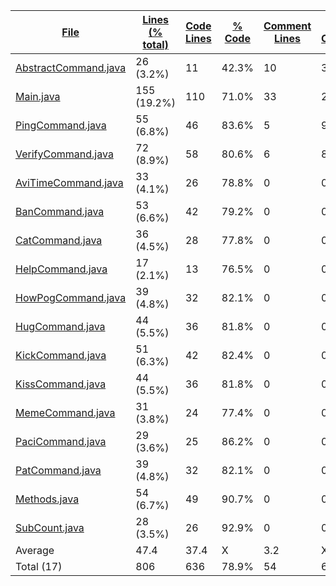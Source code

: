 
|[File](https://github.com/Smaltin/AvilonSubBot/tree/master/statistics%2Ftotal%2Fname_ascending.md%2F)|[Lines (% total)](https://github.com/Smaltin/AvilonSubBot/tree/master/statistics%2Ftotal%2Flines_descending.md%2F)|[Code Lines](https://github.com/Smaltin/AvilonSubBot/tree/master/statistics%2Ftotal%2Fcode_descending.md%2F)|[% Code](https://github.com/Smaltin/AvilonSubBot/tree/master/statistics%2Ftotal%2Fproportion_code_descending.md%2F)|[Comment Lines](https://github.com/Smaltin/AvilonSubBot/tree/master/statistics%2Ftotal%2Fcomments_descending.md%2F)|[% Comment](https://github.com/Smaltin/AvilonSubBot/tree/master/statistics%2Ftotal%2Fproportion_comments_ascending.md%2F)|[Blank Lines](https://github.com/Smaltin/AvilonSubBot/tree/master/statistics%2Ftotal%2Fblanks_descending.md%2F)|[% Blank](https://github.com/Smaltin/AvilonSubBot/tree/master/statistics%2Ftotal%2Fproportion_blanks_descending.md%2F)|
| --- | --- | --- | --- | --- | --- | --- | --- |
|[AbstractCommand.java](https://github.com/Smaltin/AvilonSubBot/tree/master/src%2Fmain%2Fjava%2FCommands%2FAbstractCommand.java)|26 (3.2%)|11|42.3%|10|38.5%|5|19.2%|
|[Main.java](https://github.com/Smaltin/AvilonSubBot/tree/master/src%2Fmain%2Fjava%2FMain.java)|155 (19.2%)|110|71.0%|33|21.3%|12|7.7%|
|[PingCommand.java](https://github.com/Smaltin/AvilonSubBot/tree/master/src%2Fmain%2Fjava%2FCommands%2FPingCommand.java)|55 (6.8%)|46|83.6%|5|9.1%|4|7.3%|
|[VerifyCommand.java](https://github.com/Smaltin/AvilonSubBot/tree/master/src%2Fmain%2Fjava%2FCommands%2FVerifyCommand.java)|72 (8.9%)|58|80.6%|6|8.3%|8|11.1%|
|[AviTimeCommand.java](https://github.com/Smaltin/AvilonSubBot/tree/master/src%2Fmain%2Fjava%2FCommands%2FAviTimeCommand.java)|33 (4.1%)|26|78.8%|0|0.0%|7|21.2%|
|[BanCommand.java](https://github.com/Smaltin/AvilonSubBot/tree/master/src%2Fmain%2Fjava%2FCommands%2FBanCommand.java)|53 (6.6%)|42|79.2%|0|0.0%|11|20.8%|
|[CatCommand.java](https://github.com/Smaltin/AvilonSubBot/tree/master/src%2Fmain%2Fjava%2FCommands%2FCatCommand.java)|36 (4.5%)|28|77.8%|0|0.0%|8|22.2%|
|[HelpCommand.java](https://github.com/Smaltin/AvilonSubBot/tree/master/src%2Fmain%2Fjava%2FCommands%2FHelpCommand.java)|17 (2.1%)|13|76.5%|0|0.0%|4|23.5%|
|[HowPogCommand.java](https://github.com/Smaltin/AvilonSubBot/tree/master/src%2Fmain%2Fjava%2FCommands%2FHowPogCommand.java)|39 (4.8%)|32|82.1%|0|0.0%|7|17.9%|
|[HugCommand.java](https://github.com/Smaltin/AvilonSubBot/tree/master/src%2Fmain%2Fjava%2FCommands%2FHugCommand.java)|44 (5.5%)|36|81.8%|0|0.0%|8|18.2%|
|[KickCommand.java](https://github.com/Smaltin/AvilonSubBot/tree/master/src%2Fmain%2Fjava%2FCommands%2FKickCommand.java)|51 (6.3%)|42|82.4%|0|0.0%|9|17.6%|
|[KissCommand.java](https://github.com/Smaltin/AvilonSubBot/tree/master/src%2Fmain%2Fjava%2FCommands%2FKissCommand.java)|44 (5.5%)|36|81.8%|0|0.0%|8|18.2%|
|[MemeCommand.java](https://github.com/Smaltin/AvilonSubBot/tree/master/src%2Fmain%2Fjava%2FCommands%2FMemeCommand.java)|31 (3.8%)|24|77.4%|0|0.0%|7|22.6%|
|[PaciCommand.java](https://github.com/Smaltin/AvilonSubBot/tree/master/src%2Fmain%2Fjava%2FCommands%2FPaciCommand.java)|29 (3.6%)|25|86.2%|0|0.0%|4|13.8%|
|[PatCommand.java](https://github.com/Smaltin/AvilonSubBot/tree/master/src%2Fmain%2Fjava%2FCommands%2FPatCommand.java)|39 (4.8%)|32|82.1%|0|0.0%|7|17.9%|
|[Methods.java](https://github.com/Smaltin/AvilonSubBot/tree/master/src%2Fmain%2Fjava%2FMethods.java)|54 (6.7%)|49|90.7%|0|0.0%|5|9.3%|
|[SubCount.java](https://github.com/Smaltin/AvilonSubBot/tree/master/src%2Fmain%2Fjava%2FSubCount.java)|28 (3.5%)|26|92.9%|0|0.0%|2|7.1%|
|Average |47.4|37.4|X|3.2|X|6.8|X|
|Total (17)|806|636|78.9%|54| 6.7%|116|14.4%|